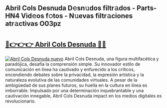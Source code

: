 ## Abril Cols Desnuda D𝚎sn𝚞dos filtr𝚊dos - Parts-HN4 Vid𝚎os f𝚘tos - N𝚞evas filtr𝚊ciones atr𝚊ctivas O03pz

# <h2><a href="http://mb7cj5g.tromn.icu/?c=Abril+Cols+Desnuda">🔗👉👉👉 Abril Cols Desnuda 🔗🔗</a></h2>

[![Abril Cols Desnuda nuevo](https://i.imgur.com/pEAQMta.gif)](http://mb7cj5g.tromn.icu/?c=Abril+Cols+Desnuda)
Abril Cols Desnuda, una figura multifacética y paradójica, desafía la comprensión simple. Su innovador estilo de comunicación en línea ha cautivado y enfurecido a los críticos, encendiendo debates sobre la privacidad, la expresión artística y la naturaleza evolutiva de las comunidades virtuales. A pesar de la ambigüedad de sus planes futuros, su huella en la cultura en línea es imborrable. Impulsado por una determinación inquebrantable y una cautivación innegable, Abril Cols Desnuda impact en los medios digitales es revolucionario.
